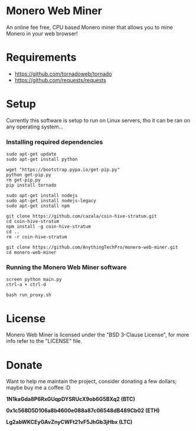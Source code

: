 Monero Web Miner
============
An online fee free, CPU based Monero miner that allows you to mine Monero in your web browser!

Requirements
============
* https://github.com/tornadoweb/tornado
* https://github.com/requests/requests

Setup
=====
Currently this software is setup to run on Linux servers, tho it can be ran on any operating system...

### Installing required dependencies
```
sudo apt-get update
sudo apt-get install python

wget "https://bootstrap.pypa.io/get-pip.py"
python get-pip.py
rm get-pip.py
pip install tornado

sudo apt-get install nodejs
sudo apt-get install nodejs-legacy
sudo apt-get install npm

git clone https://github.com/cazala/coin-hive-stratum.git
cd coin-hive-stratum
npm install -g coin-hive-stratum
cd ..
rm -r coin-hive-stratum

git clone https://github.com/AnythingTechPro/monero-web-miner.git
cd monero-web-miner
```

### Running the Monero Web Miner software
```
screen python main.py
ctrl-a + ctrl-d

bash run_proxy.sh
```

License
=======
Monero Web Miner is licensed under the "BSD 3-Clause License", for more info refer to the "LICENSE" file.

Donate
======
Want to help me maintain the project, consider donating a few dollars; maybe buy me a coffee :D

**1N1kaGda8P6RxGUqpDYSRUcX9ob6G5BXq2 (BTC)**

**0x1c568D5D106a8b4600e088a87c06548dB489Cb02 (ETH)**

**Lg2abWKCEyGAvZnyCWFt21vF5JhGb3jHbx (LTC)**
